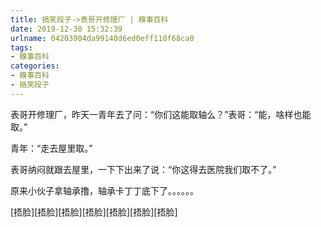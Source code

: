 ```yaml
---
title: 搞笑段子->表哥开修理厂 | 糗事百科
date: 2019-12-30 15:32:39
urlname: 04203904da99140d6ed0eff118f68ca0
tags: 
- 糗事百科
categories:
- 糗事百科
- 搞笑段子
---
```

表哥开修理厂，昨天一青年去了问：“你们这能取轴么？”表哥：“能，啥样也能取。”

青年：“走去屋里取。”

表哥纳闷就跟去屋里，一下下出来了说：“你这得去医院我们取不了。”

原来小伙子拿轴承撸，轴承卡丁丁底下了。。。。。。

[捂脸][捂脸][捂脸][捂脸][捂脸][捂脸][捂脸]


